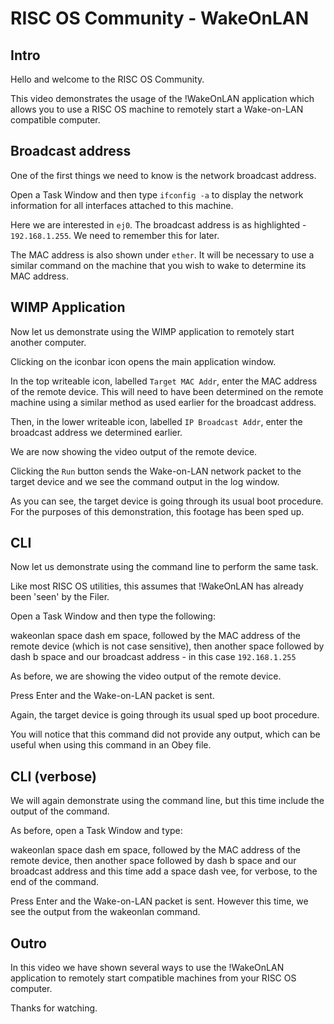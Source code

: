 RISC OS Community - WakeOnLAN
=============================

Intro
-----
Hello and welcome to the RISC OS Community.

This video demonstrates the usage of the !WakeOnLAN application which allows you to use a RISC OS machine to remotely start a Wake-on-LAN compatible computer.

Broadcast address
-----------------
One of the first things we need to know is the network broadcast address.

Open a Task Window and then type `ifconfig -a` to display the network information for all interfaces attached to this machine.

Here we are interested in `ej0`. The broadcast address is as highlighted - `192.168.1.255`. We need to remember this for later.

The MAC address is also shown under `ether`. It will be necessary to use a similar command on the machine that you wish to wake to determine its MAC address.

WIMP Application
----------------
Now let us demonstrate using the WIMP application to remotely start another computer.

Clicking on the iconbar icon opens the main application window.

In the top writeable icon, labelled `Target MAC Addr`, enter the MAC address of the remote device. This will need to have been determined on the remote machine using a similar method as used earlier for the broadcast address.

Then, in the lower writeable icon, labelled `IP Broadcast Addr`, enter the broadcast address we determined earlier.

We are now showing the video output of the remote device.

Clicking the `Run` button sends the Wake-on-LAN network packet to the target device and we see the command output in the log window.

As you can see, the target device is going through its usual boot procedure. For the purposes of this demonstration, this footage has been sped up.

CLI
---
Now let us demonstrate using the command line to perform the same task.

Like most RISC OS utilities, this assumes that !WakeOnLAN has already been 'seen' by the Filer.

Open a Task Window and then type the following:

wakeonlan space dash em space, followed by the MAC address of the remote device (which is not case sensitive), then another space followed by dash b space and our broadcast address - in this case `192.168.1.255`

As before, we are showing the video output of the remote device.

Press Enter and the Wake-on-LAN packet is sent.

Again, the target device is going through its usual sped up boot procedure.

You will notice that this command did not provide any output, which can be useful when using this command in an Obey file.

CLI (verbose)
-------------
We will again demonstrate using the command line, but this time include the output of the command.

As before, open a Task Window and type:

wakeonlan space dash em space, followed by the MAC address of the remote device, then another space followed by dash b space and our broadcast address and this time add a space dash vee, for verbose, to the end of the command.

Press Enter and the Wake-on-LAN packet is sent. However this time, we see the output from the wakeonlan command.

Outro
-----
In this video we have shown several ways to use the !WakeOnLAN application to remotely start compatible machines from your RISC OS computer.

Thanks for watching.
